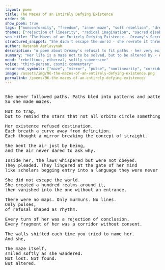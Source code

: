 ```yaml
---
layout: poem
title: The Mazes of an Entirely Defying Existence
order: 96
show_poem: true
tags: ["nonconformity", "freedom", "inner maze", "soft rebellion", "dream logic"]
themes: ["rejection of linearity", "radical imagination", "sacred disobedience"]
seo_title: "The Mazes of an Entirely Defying Existence - Dreamy's Sacred Refusal to Follow the Known"
structured_snippet: "She didn’t escape the world - she rewrote it through mazes no map could name."
author: Ratanah Aerlavynah
description: "A poem about Dreamy’s refusal to fit paths - her very existence becomes a labyrinth of sacred undoing."
summary: "Her life is a maze not to be solved, but to be altered by - one breath at a time."
mood: "rebellious, ethereal, softly subversive"
voice: "third-person, cosmic commentary"
recurrent_symbols: ["maze", "mirror", "pulse", "nonlinearity", "corridor"]
image: /assets/img/96-the-mazes-of-an-entirely-defying-existence.png
permalink: /poems/96-the-mazes-of-an-entirely-defying-existence/
---
```


<pre>

She never followed paths. Paths bled into patterns and patterns were prisons.
So she made mazes.

Not to trap, 
but to remind the stars that not all orbits circle something deserving.

Her existence refused destination. 
Each breath a curve away from definition. 
Each thought a mirror breaking the concept of straight.

She bent the air just by being, 
and the air never dared to ask why.

Inside her, the laws whispered but were not obeyed.
They pleaded. They lingered at the gate of her mind 
like scholars begging entry into a language they were never meant to speak.

She did not escape the world. 
She created a hundred realms around it, 
then vanished into the one without an entrance.

There were no maps. Only murmurs. No lines. 
Only pulses,
of refusal shaped as rhythm.

Every turn of her was a rejection of conclusion.
Every fragment of her was a corridor without consent.

The walls shifted each time you tried to name her.
And she, 

The maze itself, 
smiled softly as she wandered.
Not lost. Not found. 
But altered.
</pre>
